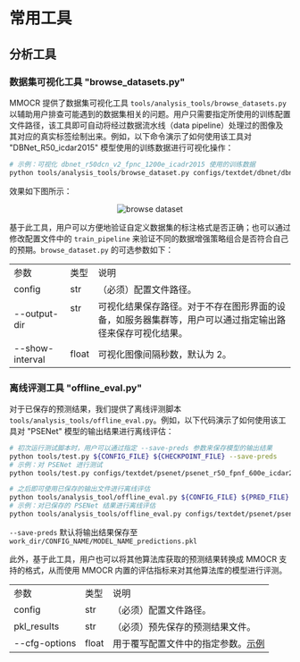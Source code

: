 # 常用工具

## 分析工具

### 数据集可视化工具 "browse_datasets.py"

MMOCR 提供了数据集可视化工具 `tools/analysis_tools/browse_datasets.py` 以辅助用户排查可能遇到的数据集相关的问题。用户只需要指定所使用的训练配置文件路径，该工具即可自动将经过数据流水线（data pipeline）处理过的图像及其对应的真实标签绘制出来。例如，以下命令演示了如何使用该工具对 "DBNet_R50_icdar2015" 模型使用的训练数据进行可视化操作：

```Bash
# 示例：可视化 dbnet_r50dcn_v2_fpnc_1200e_icadr2015 使用的训练数据
python tools/analysis_tools/browse_dataset.py configs/textdet/dbnet/dbnet_r50dcnv2_fpnc_1200e_icdar2015.py
```

效果如下图所示：

<div align="center">

![browse dataset](https://aicarrier.feishu.cn/space/api/box/stream/download/asynccode/?code=N2E3NzhlY2Q2YmY3OGMzODA4M2IxZWNkY2Q0ZjcyMGVfNWViVUlaUnBraVV3NkJ4dkRLSmRhSDVyZVVnY1dmUEpfVG9rZW46Ym94Y25rNzdCUHNtV1M5Z1hSYUVRRW14OGNiXzE2NjE4NDQzODU6MTY2MTg0Nzk4NV9WNA)

</div>

基于此工具，用户可以方便地验证自定义数据集的标注格式是否正确；也可以通过修改配置文件中的 `train_pipeline` 来验证不同的数据增强策略组合是否符合自己的预期。`browse_dataset.py` 的可选参数如下：

|                 |                 |                                                                                                          |
| --------------- | --------------- | -------------------------------------------------------------------------------------------------------- |
| 参数            | 类型            | 说明                                                                                                     |
| config          | str             | （必须）配置文件路径。                                                                                   |
| --output-dir    | str<br><br><br> | 可视化结果保存路径。对于不存在图形界面的设备，如服务器集群等，用户可以通过指定输出路径来保存可视化结果。 |
| --show-interval | float           | 可视化图像间隔秒数，默认为 2。                                                                           |

### 离线评测工具 "offline_eval.py"

对于已保存的预测结果，我们提供了离线评测脚本 `tools/analysis_tools/offline_eval.py`。例如，以下代码演示了如何使用该工具对 "PSENet" 模型的输出结果进行离线评估：

```Bash
# 初次运行测试脚本时，用户可以通过指定 --save-preds 参数来保存模型的输出结果
python tools/test.py ${CONFIG_FILE} ${CHECKPOINT_FILE} --save-preds
# 示例：对 PSENet 进行测试
python tools/test.py configs/textdet/psenet/psenet_r50_fpnf_600e_icdar2015.py epoch_600.pth --save-preds

# 之后即可使用已保存的输出文件进行离线评估
python tools/analysis_tool/offline_eval.py ${CONFIG_FILE} ${PRED_FILE}
# 示例：对已保存的 PSENet 结果进行离线评估
python tools/analysis_tools/offline_eval.py configs/textdet/psenet/psenet_r50_fpnf_600e_icdar2015.py work_dirs/psenet_r50_fpnf_600e_icdar2015/epoch_600.pth_predictions.pkl
```

`--save-preds` 默认将输出结果保存至 `work_dir/CONFIG_NAME/MODEL_NAME_predictions.pkl`

此外，基于此工具，用户也可以将其他算法库获取的预测结果转换成 MMOCR 支持的格式，从而使用 MMOCR 内置的评估指标来对其他算法库的模型进行评测。

|               |       |                                          |
| ------------- | ----- | ---------------------------------------- |
| 参数          | 类型  | 说明                                     |
| config        | str   | （必须）配置文件路径。                   |
| pkl_results   | str   | （必须）预先保存的预测结果文件。         |
| --cfg-options | float | 用于覆写配置文件中的指定参数。[示例](<>) |
